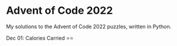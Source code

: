 <h1>Advent of Code 2022</h1>

My solutions to the Advent of Code 2022 puzzles, written in Python.

Dec 01: Calories Carried :star::star:
